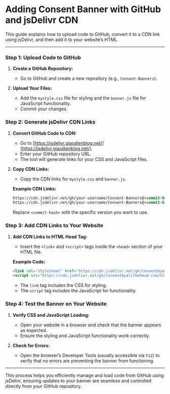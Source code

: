 # Adding Consent Banner with GitHub and jsDelivr CDN

This guide explains how to upload code to GitHub, convert it to a CDN link using jsDelivr, and then add it to your website’s HTML.

---

### Step 1: Upload Code to GitHub

1. **Create a GitHub Repository:**
   - Go to GitHub and create a new repository (e.g., `Consent-Banners`).

2. **Upload Your Files:**
   - Add the `mystyle.css` file for styling and the `banner.js` file for JavaScript functionality.
   - Commit your changes.

### Step 2: Generate jsDelivr CDN Links

1. **Convert GitHub Code to CDN:**
   - Go to [https://jsdelivr.giaodienblog.net/](https://jsdelivr.giaodienblog.net/).
   - Enter your GitHub repository URL.
   - The tool will generate links for your CSS and JavaScript files.

2. **Copy CDN Links:**
   - Copy the CDN links for `mystyle.css` and `banner.js`.

   **Example CDN Links:**
   ```html
   https://cdn.jsdelivr.net/gh/your-username/Consent-Banners@<commit-hash>/path/to/mystyle.css
   https://cdn.jsdelivr.net/gh/your-username/Consent-Banners@<commit-hash>/path/to/banner.js
   ```

   Replace `<commit-hash>` with the specific version you want to use.

### Step 3: Add CDN Links to Your Website

1. **Add CDN Links to HTML Head Tag:**
   - Insert the `<link>` and `<script>` tags inside the `<head>` section of your HTML file.

   **Example Code:**
   ```html
   <link rel="stylesheet" href="https://cdn.jsdelivr.net/gh/consentbyalifmahmud-com/Consent-Banners@01d601c8f3fb8cc5ebfeaa955e014f10a4108b90/metricsrealm.com/mystyle.css">
   <script src="https://cdn.jsdelivr.net/gh/consentbyalifmahmud-com/Consent-Banners@5fc2f30486d613ab4b38d9669d6cac4cae8ff780/metricsrealm.com/banner.js"></script>
   ```

   - The `link` tag includes the CSS for styling.
   - The `script` tag includes the JavaScript for functionality.

### Step 4: Test the Banner on Your Website

1. **Verify CSS and JavaScript Loading:**
   - Open your website in a browser and check that the banner appears as expected.
   - Ensure the styling and JavaScript functionality work correctly.

2. **Check for Errors:**  
   - Open the browser’s Developer Tools (usually accessible via `F12`) to verify that no errors are preventing the banner from functioning.

---

This process helps you efficiently manage and load code from GitHub using jsDelivr, ensuring updates to your banner are seamless and controlled directly from your GitHub repository.
